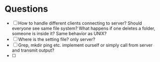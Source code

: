 # Questions 

- [ ] How to handle different clients connecting to server? Should everyone see same file system? What happens if one deletes a folder, someone is inside it? Same behavior as UNIX?
- [ ] Where is the setting file? only server?
- [ ] Grep, mkdir ping etc. implement ourself or simply call from server and transmit output?
- [ ] 
